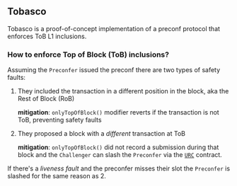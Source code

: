 ## Tobasco
Tobasco is a proof-of-concept implementation of a preconf protocol that enforces ToB L1 inclusions. 

### How to enforce Top of Block (ToB) inclusions?

Assuming the `Preconfer` issued the preconf there are two types of safety faults:

1. They included the transaction in a different position in the block, aka the Rest of Block (RoB) 

    **mitigation**: `onlyTopOfBlock()` modifier reverts if the transaction is not ToB, preventing safety faults
    
2. They proposed a block with a *different* transaction at ToB
    
    **mitigation**: `onlyTopOfBlock()` did not record a submission during that block and the `Challenger` can slash the `Preconfer` via the [`URC`](https://github.com/eth-fabric/urc) contract.

If there's a *liveness fault* and the preconfer misses their slot the `Preconfer` is slashed for the same reason as 2.
